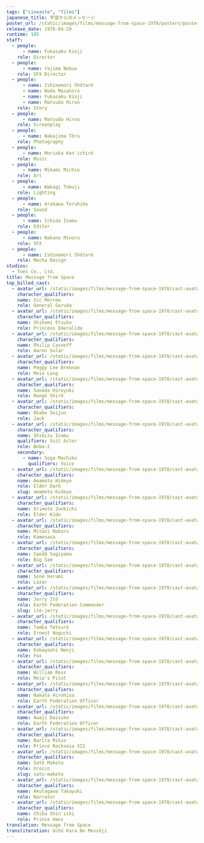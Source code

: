 ```yaml
---
tags: ["cineaste", "films"]
japanese_title: 宇宙からのメッセージ
poster_url: /static/images/films/message-from-space-1978/posters/poster.webp
release_date: 1978-04-29
runtime: 105
staff:
  - people:
      - name: Fukasaku Kinji
    role: Director
  - people:
      - name: Yajima Nobuo
    role: SFX Director
  - people:
      - name: Ishinomori Shôtarô
      - name: Noda Masahiro
      - name: Fukasaku Kinji
      - name: Matsuda Hiroo
    role: Story
  - people:
      - name: Matsuda Hiroo
    role: Screenplay
  - people:
      - name: Nakajima Tôru
    role: Photography
  - people:
      - name: Morioka Ken'ichirô
    role: Music
  - people:
      - name: Mikami Michio
    role: Art
  - people:
      - name: Wakagi Tokuji
    role: Lighting
  - people:
      - name: Arakawa Teruhiko
    role: Sound
  - people:
      - name: Ichida Isamu
    role: Editor
  - people:
      - name: Nakano Minoru
    role: VFX
  - people:
      - name: Ishinomori Shôtarô
    role: Mecha Design
studios:
  - Toei Co., Ltd.
title: Message from Space
top_billed_cast:
  - avatar_url: /static/images/films/message-from-space-1978/cast-avatars/vic-morrow-0.webp
    character_qualifiers:
    name: Vic Morrow
    role: General Garuda
  - avatar_url: /static/images/films/message-from-space-1978/cast-avatars/etsuko-shihomi-0.webp
    character_qualifiers:
    name: Shihomi Etsuko
    role: Princess Emeralida
  - avatar_url: /static/images/films/message-from-space-1978/cast-avatars/philip-casnoff-0.webp
    character_qualifiers:
    name: Philip Casnoff
    role: Aaron Solar
  - avatar_url: /static/images/films/message-from-space-1978/cast-avatars/peggy-lee-brennan-0.webp
    character_qualifiers:
    name: Peggy Lee Brennan
    role: Meia Long
  - avatar_url: /static/images/films/message-from-space-1978/cast-avatars/hiroyuki-sanada-0.webp
    character_qualifiers:
    name: Sanada Hiroyuki
    role: Hongô Shirô
  - avatar_url: /static/images/films/message-from-space-1978/cast-avatars/seijun-okabe-0.webp
    character_qualifiers:
    name: Okabe Seijun
    role: Jack
  - avatar_url: /static/images/films/message-from-space-1978/cast-avatars/isamu-shimizu-0.webp
    character_qualifiers:
    name: Shimizu Isamu
    qualifiers: Suit Actor
    role: Beba-2
    secondary:
      - name: Soga Machiko
        qualifiers: Voice
  - avatar_url: /static/images/films/message-from-space-1978/cast-avatars/hideyo-amamoto-0.webp
    character_qualifiers:
    name: Amamoto Hideyo
    role: Elder Dark
    slug: amamoto-hideyo
  - avatar_url: /static/images/films/message-from-space-1978/cast-avatars/junkichi-orimoto-0.webp
    character_qualifiers:
    name: Orimoto Junkichi
    role: Elder Kido
  - avatar_url: /static/images/films/message-from-space-1978/cast-avatars/noboru-mitani-0.webp
    character_qualifiers:
    name: Mitani Noboru
    role: Kamesasa
  - avatar_url: /static/images/films/message-from-space-1978/cast-avatars/sanda-sugiyama-0.webp
    character_qualifiers:
    name: Sandâ Sugiyama
    role: Big Sam
  - avatar_url: /static/images/films/message-from-space-1978/cast-avatars/harumi-sone-0.webp
    character_qualifiers:
    name: Sone Harumi
    role: Lazar
  - avatar_url: /static/images/films/message-from-space-1978/cast-avatars/jerry-ito-0.webp
    character_qualifiers:
    name: Jerry Itô
    role: Earth Federation Commander
    slug: ito-jerry
  - avatar_url: /static/images/films/message-from-space-1978/cast-avatars/tetsuro-tamba-0.webp
    character_qualifiers:
    name: Tamba Tetsurô
    role: Ernest Noguchi
  - avatar_url: /static/images/films/message-from-space-1978/cast-avatars/nenji-kobayashi-0.webp
    character_qualifiers:
    name: Kobayashi Nenji
    role: Fox
  - avatar_url: /static/images/films/message-from-space-1978/cast-avatars/william-ross-0.webp
    character_qualifiers:
    name: William Ross
    role: Meia's Pilot
  - avatar_url: /static/images/films/message-from-space-1978/cast-avatars/hirohisa-nakata-0.webp
    character_qualifiers:
    name: Nakata Hirohisa
    role: Earth Federation Officer
  - avatar_url: /static/images/films/message-from-space-1978/cast-avatars/daisuke-awaji-0.webp
    character_qualifiers:
    name: Awaji Daisuke
    role: Earth Federation Officer
  - avatar_url: /static/images/films/message-from-space-1978/cast-avatars/mikio-narita-0.webp
    character_qualifiers:
    name: Narita Mikio
    role: Prince Rockseia XII
  - avatar_url: /static/images/films/message-from-space-1978/cast-avatars/makoto-sato-0.webp
    character_qualifiers:
    name: Satô Makoto
    role: Urocco
    slug: sato-makoto
  - avatar_url: /static/images/films/message-from-space-1978/cast-avatars/takayuki-akutagawa-0.webp
    character_qualifiers:
    name: Akutagawa Takayuki
    role: Narrator
  - avatar_url: /static/images/films/message-from-space-1978/cast-avatars/shinichi-chiba-0.webp
    character_qualifiers:
    name: Chiba Shin'ichi
    role: Prince Hans
translation: Message from Space
transliteration: Uchû Kara No Messêji
---
```

